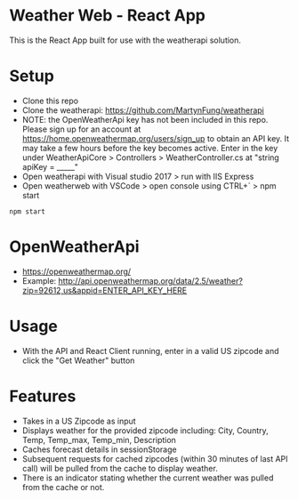 # Weather Web - React App
This is the React App built for use with the weatherapi solution.

# Setup
- Clone this repo
- Clone the weatherapi: https://github.com/MartynFung/weatherapi
- NOTE: the OpenWeatherApi key has not been included in this repo. Please sign up for an account at https://home.openweathermap.org/users/sign_up to obtain an API key. It may take a few hours before the key becomes active. 
Enter in the key under WeatherApiCore > Controllers > WeatherController.cs at "string apiKey = _____"
- Open weatherapi with Visual studio 2017 > run with IIS Express
- Open weatherweb with VSCode > open console using CTRL+` > npm start
```
npm start
```
# OpenWeatherApi
- https://openweathermap.org/
- Example: http://api.openweathermap.org/data/2.5/weather?zip=92612,us&appid=ENTER_API_KEY_HERE

# Usage
- With the API and React Client running, enter in a valid US zipcode and click the "Get Weather" button

# Features
- Takes in a US Zipcode as input
- Displays weather for the provided zipcode including: City, Country, Temp, Temp_max, Temp_min, Description
- Caches forecast details in sessionStorage
- Subsequent requests for cached zipcodes (within 30 minutes of last API call) will be pulled from the cache to display weather.
- There is an indicator stating whether the current weather was pulled from the cache or not.
